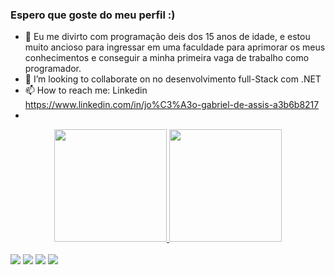 ### Espero que goste do meu perfil :) 

- 🌱 Eu me divirto com programação deis dos 15 anos de idade, e estou muito ancioso para ingressar em uma faculdade para aprimorar os meus conhecimentos e conseguir a minha primeira vaga de trabalho como programador.
- 👯 I’m looking to collaborate on  no desenvolvimento full-Stack com .NET
- 📫 How to reach me: Linkedin  https://www.linkedin.com/in/jo%C3%A3o-gabriel-de-assis-a3b6b8217
- 
<div align="center">
<a href="https://github.com/joaogabrieldeassis">
<img height="180em" src="https://github-readme-stats.vercel.app/api?username=joaogabrieldeassis&show_icons=true&theme=dracula&include_all_commits=false&count_private=true"/>
<img height="180em" src="https://github-readme-stats.vercel.app/api/top-langs/?username=joaogabrieldeassis&layout=compact&langs_count=7&theme=dracula"/>
</div>
  <br>
<div> 
<a href="https://www.instagram.com/joao.assis12/" target="_blank"><img src="https://img.shields.io/badge/-Instagram-%23E4405F?style=for-the-  badge&logo=instagram&logoColor=white" target="_blank"></a>
 <a href="https://discord.com/channels/@me" target="_blank"><img src="https://img.shields.io/badge/Discord-7289DA?style=for-the-badge&logo=discord&logoColor=white" target="_blank"></a> 
<a href = "mailto:joaoassisgabriel@gmail.com"><img src="https://img.shields.io/badge/-Gmail-%23333?style=for-the-badge&logo=gmail&logoColor=white" target="_blank"></a>
<a href="https://www.linkedin.com/in/jo%C3%A3o-gabriel-de-assis-a3b6b8217" target="_blank"><img src="https://img.shields.io/badge/-LinkedIn-%230077B5?style=for-the-badge&logo=linkedin&logoColor=white" target="_blank"></a> 
</div>
<br>
